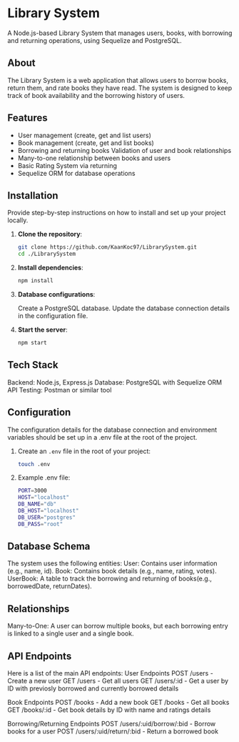 
# Library System
A Node.js-based Library System that manages users, books, with borrowing and returning operations, using Sequelize and PostgreSQL.

## About
The Library System is a web application that allows users to borrow books, return them, and rate books they have read. The system is designed to keep track of book availability and the borrowing history of users.

## Features
- User management (create, get and list users)
- Book management (create, get and list books)
- Borrowing and returning books Validation of user and book relationships 
- Many-to-one relationship between books and users 
- Basic Rating System via returning
- Sequelize ORM for database operations

## Installation
Provide step-by-step instructions on how to install and set up your project locally.

1. **Clone the repository**:
   ```bash
   git clone https://github.com/KaanKoc97/LibrarySystem.git
   cd ./LibrarySystem

2. **Install dependencies**:
   ```bash
   npm install
   
3. **Database configurations**:

   Create a PostgreSQL database. Update the database connection details in the configuration file.

5. **Start the server**:
   ```bash
   npm start

## Tech Stack 
Backend: Node.js, Express.js 
Database: PostgreSQL with Sequelize ORM
API Testing: Postman or similar tool

## Configuration
The configuration details for the database connection and environment variables should be set up in a .env file at the root of the project.

1. Create an `.env` file in the root of your project:
   ```bash
   touch .env
2. Example .env file:
   ```bash
   PORT=3000 
   HOST="localhost"
   DB_NAME="db"
   DB_HOST="localhost"
   DB_USER="postgres"
   DB_PASS="root"

## Database Schema

The system uses the following entities:
User: Contains user information (e.g., name, id).
 Book: Contains book details (e.g., name, rating, votes).
 UserBook: A table to track the borrowing and returning of books(e.g., borrowedDate, returnDates).

## Relationships
Many-to-One: A user can borrow multiple books, but each borrowing entry is linked to a single user and a single book.

## API Endpoints
Here is a list of the main API endpoints:
User Endpoints
POST /users - Create a new user
GET /users - Get all users
GET /users/:id - Get a user by ID with previosly borrowed and currently borrowed details

Book Endpoints
POST /books - Add a new book
GET /books - Get all books
GET /books/:id - Get book details by ID with name and ratings details

Borrowing/Returning Endpoints
POST /users/:uid/borrow/:bid - Borrow books for a user
POST /users/:uid/return/:bid - Return a borrowed book
